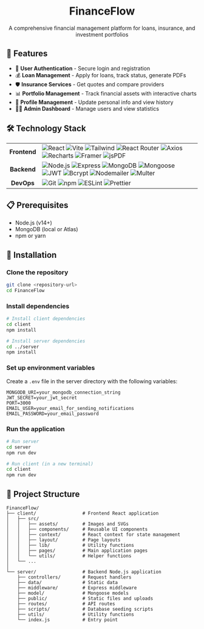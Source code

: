 <h1 align="center">FinanceFlow</h1>
<p align="center">A comprehensive financial management platform for loans, insurance, and investment portfolios</p>

## 🌟 Features

-   🔐 **User Authentication** - Secure login and registration
-   💰 **Loan Management** - Apply for loans, track status, generate PDFs
-   🛡️ **Insurance Services** - Get quotes and compare providers
-   📊 **Portfolio Management** - Track financial assets with interactive charts
-   👤 **Profile Management** - Update personal info and view history
-   🧑‍💼 **Admin Dashboard** - Manage users and view statistics

## 🛠️ Technology Stack

<table>
  <tr>
    <td align="center"><b>Frontend</b></td>
    <td>
      <img src="https://img.shields.io/badge/-React-61DAFB?style=flat-square&logo=react&logoColor=black" alt="React"/>
      <img src="https://img.shields.io/badge/-Vite-646CFF?style=flat-square&logo=vite&logoColor=white" alt="Vite"/>
      <img src="https://img.shields.io/badge/-Tailwind_CSS-38B2AC?style=flat-square&logo=tailwind-css&logoColor=white" alt="Tailwind"/>
      <img src="https://img.shields.io/badge/-React_Router-CA4245?style=flat-square&logo=react-router&logoColor=white" alt="React Router"/>
      <img src="https://img.shields.io/badge/-Axios-5A29E4?style=flat-square&logo=axios&logoColor=white" alt="Axios"/>
      <img src="https://img.shields.io/badge/-Recharts-22B5BF?style=flat-square&logo=chart.js&logoColor=white" alt="Recharts"/>
      <img src="https://img.shields.io/badge/-Framer_Motion-0055FF?style=flat-square&logo=framer&logoColor=white" alt="Framer"/>
      <img src="https://img.shields.io/badge/-jsPDF-FA7343?style=flat-square&logo=javascript&logoColor=white" alt="jsPDF"/>
    </td>
  </tr>
  <tr>
    <td align="center"><b>Backend</b></td>
    <td>
      <img src="https://img.shields.io/badge/-Node.js-339933?style=flat-square&logo=node.js&logoColor=white" alt="Node.js"/>
      <img src="https://img.shields.io/badge/-Express-000000?style=flat-square&logo=express&logoColor=white" alt="Express"/>
      <img src="https://img.shields.io/badge/-MongoDB-47A248?style=flat-square&logo=mongodb&logoColor=white" alt="MongoDB"/>
      <img src="https://img.shields.io/badge/-Mongoose-880000?style=flat-square&logo=mongoose&logoColor=white" alt="Mongoose"/>
      <img src="https://img.shields.io/badge/-JWT-000000?style=flat-square&logo=json-web-tokens&logoColor=white" alt="JWT"/>
      <img src="https://img.shields.io/badge/-Bcrypt-003A70?style=flat-square&logo=lock&logoColor=white" alt="Bcrypt"/>
      <img src="https://img.shields.io/badge/-Nodemailer-22B573?style=flat-square&logo=gmail&logoColor=white" alt="Nodemailer"/>
      <img src="https://img.shields.io/badge/-Multer-FF6C37?style=flat-square&logo=file&logoColor=white" alt="Multer"/>
    </td>
  </tr>
  <tr>
    <td align="center"><b>DevOps</b></td>
    <td>
      <img src="https://img.shields.io/badge/-Git-F05032?style=flat-square&logo=git&logoColor=white" alt="Git"/>
      <img src="https://img.shields.io/badge/-npm-CB3837?style=flat-square&logo=npm&logoColor=white" alt="npm"/>
      <img src="https://img.shields.io/badge/-ESLint-4B32C3?style=flat-square&logo=eslint&logoColor=white" alt="ESLint"/>
      <img src="https://img.shields.io/badge/-Prettier-F7B93E?style=flat-square&logo=prettier&logoColor=black" alt="Prettier"/>
    </td>
  </tr>
</table>

## 📋 Prerequisites

-   Node.js (v14+)
-   MongoDB (local or Atlas)
-   npm or yarn

## 🚀 Installation

### Clone the repository

```bash
git clone <repository-url>
cd FinanceFlow
```

### Install dependencies

```bash
# Install client dependencies
cd client
npm install

# Install server dependencies
cd ../server
npm install
```

### Set up environment variables

Create a `.env` file in the server directory with the following variables:

```
MONGODB_URI=your_mongodb_connection_string
JWT_SECRET=your_jwt_secret
PORT=3000
EMAIL_USER=your_email_for_sending_notifications
EMAIL_PASSWORD=your_email_password
```

### Run the application

```bash
# Run server
cd server
npm run dev

# Run client (in a new terminal)
cd client
npm run dev
```

## 📁 Project Structure

```
FinanceFlow/
├── client/                 # Frontend React application
│   ├── src/
│   │   ├── assets/         # Images and SVGs
│   │   ├── components/     # Reusable UI components
│   │   ├── context/        # React context for state management
│   │   ├── layout/         # Page layouts
│   │   ├── lib/            # Utility functions
│   │   ├── pages/          # Main application pages
│   │   └── utils/          # Helper functions
│   └── ...
│
└── server/                 # Backend Node.js application
    ├── controllers/        # Request handlers
    ├── data/               # Static data
    ├── middleware/         # Express middleware
    ├── model/              # Mongoose models
    ├── public/             # Static files and uploads
    ├── routes/             # API routes
    ├── scripts/            # Database seeding scripts
    ├── utils/              # Utility functions
    └── index.js            # Entry point
```
